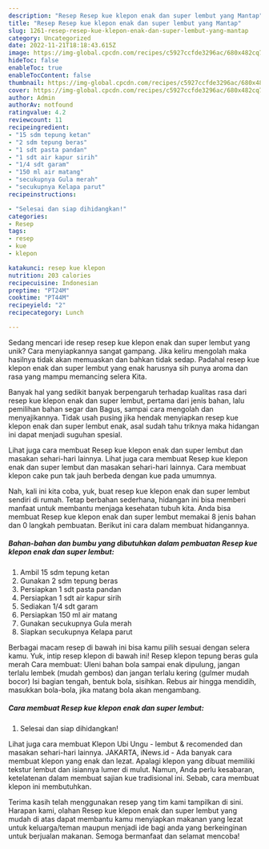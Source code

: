 ```yaml
---
description: "Resep Resep kue klepon enak dan super lembut yang Mantap"
title: "Resep Resep kue klepon enak dan super lembut yang Mantap"
slug: 1261-resep-resep-kue-klepon-enak-dan-super-lembut-yang-mantap
category: Uncategorized
date: 2022-11-21T18:18:43.615Z
image: https://img-global.cpcdn.com/recipes/c5927ccfde3296ac/680x482cq70/resep-kue-klepon-enak-dan-super-lembut-foto-resep-utama.jpg
hideToc: false
enableToc: true
enableTocContent: false
thumbnail: https://img-global.cpcdn.com/recipes/c5927ccfde3296ac/680x482cq70/resep-kue-klepon-enak-dan-super-lembut-foto-resep-utama.jpg
cover: https://img-global.cpcdn.com/recipes/c5927ccfde3296ac/680x482cq70/resep-kue-klepon-enak-dan-super-lembut-foto-resep-utama.jpg
author: Admin
authorAv: notfound
ratingvalue: 4.2
reviewcount: 11
recipeingredient:
- "15 sdm tepung ketan"
- "2 sdm tepung beras"
- "1 sdt pasta pandan"
- "1 sdt air kapur sirih"
- "1/4 sdt garam"
- "150 ml air matang"
- "secukupnya Gula merah"
- "secukupnya Kelapa parut"
recipeinstructions:

- "Selesai dan siap dihidangkan!"
categories:
- Resep
tags:
- resep
- kue
- klepon

katakunci: resep kue klepon 
nutrition: 203 calories
recipecuisine: Indonesian
preptime: "PT24M"
cooktime: "PT44M"
recipeyield: "2"
recipecategory: Lunch

---
```





Sedang mencari ide resep resep kue klepon enak dan super lembut yang unik? Cara menyiapkannya sangat gampang. Jika keliru mengolah maka hasilnya tidak akan memuaskan dan bahkan tidak sedap. Padahal resep kue klepon enak dan super lembut yang enak harusnya sih punya aroma dan rasa yang mampu memancing selera Kita.





Banyak hal yang sedikit banyak berpengaruh terhadap kualitas rasa dari resep kue klepon enak dan super lembut, pertama dari jenis bahan, lalu pemilihan bahan segar dan Bagus, sampai cara mengolah dan menyajikannya. Tidak usah pusing jika hendak menyiapkan resep kue klepon enak dan super lembut enak,      asal sudah tahu triknya maka hidangan ini dapat menjadi suguhan spesial.














Lihat juga cara membuat Resep kue klepon enak dan super lembut dan masakan sehari-hari lainnya. Lihat juga cara membuat Resep kue klepon enak dan super lembut dan masakan sehari-hari lainnya. Cara membuat klepon cake pun tak jauh berbeda dengan kue pada umumnya.






Nah, kali ini kita coba, yuk, buat resep kue klepon enak dan super lembut sendiri di rumah. Tetap berbahan sederhana, hidangan ini bisa memberi manfaat untuk membantu menjaga kesehatan tubuh kita. Anda bisa membuat Resep kue klepon enak dan super lembut memakai 8 jenis bahan dan 0 langkah pembuatan. Berikut ini cara dalam membuat hidangannya.

<!--inarticleads1-->

##### Bahan-bahan dan bumbu yang dibutuhkan dalam pembuatan Resep kue klepon enak dan super lembut:

1. Ambil 15 sdm tepung ketan
1. Gunakan 2 sdm tepung beras
1. Persiapkan 1 sdt pasta pandan
1. Persiapkan 1 sdt air kapur sirih
1. Sediakan 1/4 sdt garam
1. Persiapkan 150 ml air matang
1. Gunakan secukupnya Gula merah
1. Siapkan secukupnya Kelapa parut


Berbagai macam resep di bawah ini bisa kamu pilih sesuai dengan selera kamu. Yuk, intip resep klepon di bawah ini! Resep klepon tepung beras gula merah Cara membuat: Uleni bahan bola sampai enak dipulung, jangan terlalu lembek (mudah gembos) dan jangan terlalu kering (gulmer mudah bocor) Isi bagian tengah, bentuk bola, sisihkan. Rebus air hingga mendidih, masukkan bola-bola, jika matang bola akan mengambang. 

<!--inarticleads2-->

##### Cara membuat Resep kue klepon enak dan super lembut:


1. Selesai dan siap dihidangkan!

Lihat juga cara membuat Klepon Ubi Ungu - lembut &amp; recomended dan masakan sehari-hari lainnya. JAKARTA, iNews.id - Ada banyak cara membuat klepon yang enak dan lezat. Apalagi klepon yang dibuat memiliki tekstur lembut dan isiannya lumer di mulut. Namun, Anda perlu kesabaran, ketelatenan dalam membuat sajian kue tradisional ini. Sebab, cara membuat klepon ini membutuhkan. 

Terima kasih telah menggunakan resep yang tim kami tampilkan di sini. Harapan kami, olahan Resep kue klepon enak dan super lembut yang mudah di atas dapat membantu kamu menyiapkan makanan yang lezat untuk keluarga/teman maupun menjadi ide bagi anda yang berkeinginan untuk berjualan makanan. Semoga bermanfaat dan selamat mencoba!
